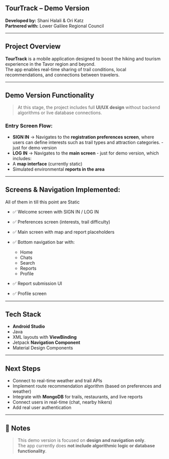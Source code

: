 ##  TourTrack – Demo Version

**Developed by:** Shani Halali & Ori Katz  
**Partnered with:** Lower Galilee Regional Council

---

##  Project Overview

**TourTrack** is a mobile application designed to boost the hiking and tourism experience in the Tavor region and beyond.  
The app enables real-time sharing of trail conditions, local recommendations, and connections between travelers.

---

##  Demo Version Functionality

>  At this stage, the project includes full **UI/UX design** without backend algorithms or live database connections.

###  Entry Screen Flow:
- **SIGN IN** → Navigates to the **registration preferences screen**, where users can define interests such as trail types and attraction categories. - just for demo version
-  **LOG IN** → Navigates to the **main screen** - just for demo version, which includes:
  -  A **map interface** (currently static)
  - Simulated environmental **reports in the area**

---

##  Screens & Navigation Implemented:
All of them in till this point are Static
- ✅ Welcome screen with SIGN IN / LOG IN
- ✅ Preferences screen (interests, trail difficulty)
- ✅ Main screen with map and report placeholders
- ✅ Bottom navigation bar with:
  - Home 
  - Chats 
  - Search
  - Reports
  - Profile

- ✅ Report submission UI 
- ✅ Profile screen

---

##  Tech Stack

-  **Android Studio**
-  Java
-  XML layouts with **ViewBinding**
-  Jetpack **Navigation Component**
-  Material Design Components

---

##  Next Steps

-  Connect to real-time weather and trail APIs
-  Implement route recommendation algorithm (based on preferences and weather)
-  Integrate with **MongoDB** for trails, restaurants, and live reports
-  Connect users in real-time (chat, nearby hikers)
-  Add real user authentication

---

## 📌 Notes

> This demo version is focused on **design and navigation only**.  
> The app currently does **not include algorithmic logic or database functionality**.



